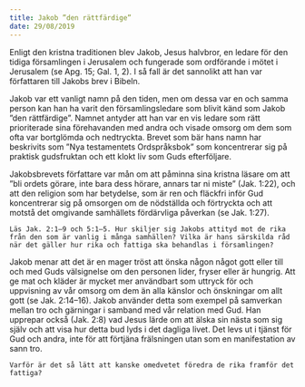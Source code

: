 ```yaml
---
title: Jakob ”den rättfärdige”
date: 29/08/2019
---
```


Enligt den kristna traditionen blev Jakob, Jesus halvbror, en ledare för den tidiga församlingen i Jerusalem och fungerade som ordförande i mötet i Jerusalem (se Apg. 15; Gal. 1, 2). I så fall är det sannolikt att han var författaren till Jakobs brev i Bibeln.

Jakob var ett vanligt namn på den tiden, men om dessa var en och samma person kan han ha varit den församlingsledare som blivit känd som Jakob ”den rättfärdige”. Namnet antyder att han var en vis ledare som rätt prioriterade sina förehavanden med andra och visade omsorg om dem som ofta var bortglömda och nedtryckta. Brevet som bär hans namn har beskrivits som ”Nya testamentets Ordspråksbok” som koncentrerar sig på praktisk gudsfruktan och ett klokt liv som Guds efterföljare.

Jakobsbrevets författare var mån om att påminna sina kristna läsare om att ”bli ordets görare, inte bara dess hörare, annars tar ni miste” (Jak. 1:22), och att den religion som har betydelse, som är ren och fläckfri inför Gud koncentrerar sig på omsorgen om de nödställda och förtryckta och att motstå det omgivande samhällets fördärvliga påverkan (se Jak. 1:27).

`Läs Jak. 2:1–9 och 5:1–5. Hur skiljer sig Jakobs attityd mot de rika från den som är vanlig i många samhällen? Vilka är hans särskilda råd när det gäller hur rika och fattiga ska behandlas i församlingen?`

Jakob menar att det är en mager tröst att önska någon något gott eller till och med Guds välsignelse om den personen lider, fryser eller är hungrig. Att ge mat och kläder är mycket mer användbart som uttryck för och uppvisning av vår omsorg om dem än alla känslor och önskningar om allt gott (se Jak. 2:14–16). Jakob använder detta som exempel på samverkan mellan tro och gärningar i samband med vår relation med Gud. Han upprepar också (Jak. 2:8) vad Jesus lärde om att älska sin nästa som sig själv och att visa hur detta bud lyds i det dagliga livet. Det levs ut i tjänst för Gud och andra, inte för att förtjäna frälsningen utan som en manifestation av sann tro.

`Varför är det så lätt att kanske omedvetet föredra de rika framför det fattiga?`